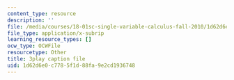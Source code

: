 ```yaml
---
content_type: resource
description: ''
file: /media/courses/18-01sc-single-variable-calculus-fall-2010/1d62d6e0c7785f1d88fa9e2cd1936748_BGE3wb7H2PA.vtt
file_type: application/x-subrip
learning_resource_types: []
ocw_type: OCWFile
resourcetype: Other
title: 3play caption file
uid: 1d62d6e0-c778-5f1d-88fa-9e2cd1936748
---
```

